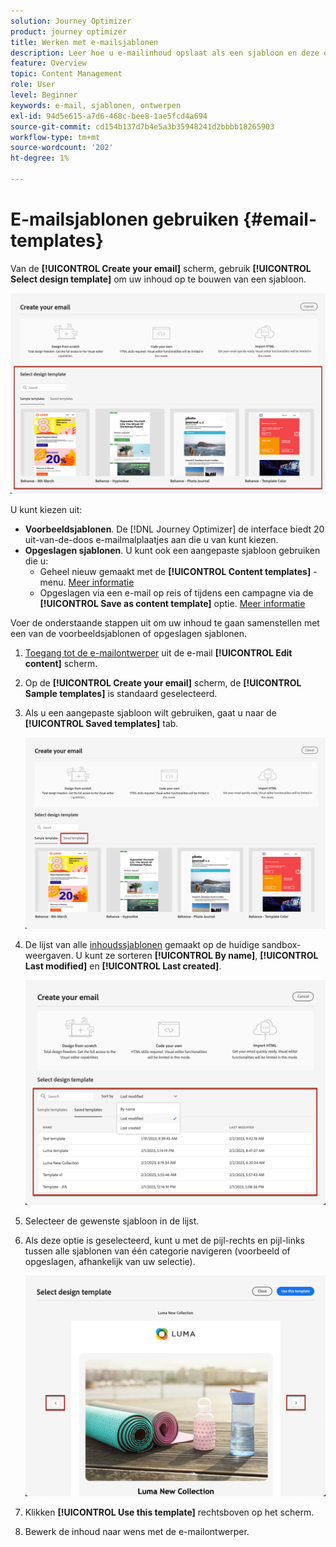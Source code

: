 ```yaml
---
solution: Journey Optimizer
product: journey optimizer
title: Werken met e-mailsjablonen
description: Leer hoe u e-mailinhoud opslaat als een sjabloon en deze opnieuw gebruikt in Journey Optimizer
feature: Overview
topic: Content Management
role: User
level: Beginner
keywords: e-mail, sjablonen, ontwerpen
exl-id: 94d5e615-a7d6-468c-bee8-1ae5fcd4a694
source-git-commit: cd154b137d7b4e5a3b35948241d2bbbb18265903
workflow-type: tm+mt
source-wordcount: '202'
ht-degree: 1%

---
```


# E-mailsjablonen gebruiken {#email-templates}

Van de **[!UICONTROL Create your email]** scherm, gebruik **[!UICONTROL Select design template]** om uw inhoud op te bouwen van een sjabloon.

![](assets/email_designer-templates.png)

U kunt kiezen uit:
* **Voorbeeldsjablonen**. De [!DNL Journey Optimizer] de interface biedt 20 uit-van-de-doos e-mailmalplaatjes aan die u van kunt kiezen.
* **Opgeslagen sjablonen**. U kunt ook een aangepaste sjabloon gebruiken die u:
   * Geheel nieuw gemaakt met de **[!UICONTROL Content templates]** -menu. [Meer informatie](content-templates.md#create-template-from-scratch)
   * Opgeslagen via een e-mail op reis of tijdens een campagne via de **[!UICONTROL Save as content template]** optie. [Meer informatie](content-templates.md#save-as-template)

Voer de onderstaande stappen uit om uw inhoud te gaan samenstellen met een van de voorbeeldsjablonen of opgeslagen sjablonen.

1. [Toegang tot de e-mailontwerper](get-started-email-design.md) uit de e-mail **[!UICONTROL Edit content]** scherm.

1. Op de **[!UICONTROL Create your email]** scherm, de **[!UICONTROL Sample templates]** is standaard geselecteerd.

1. Als u een aangepaste sjabloon wilt gebruiken, gaat u naar de **[!UICONTROL Saved templates]** tab.

   ![](assets/email_designer-saved-templates-tab.png)

1. De lijst van alle [inhoudssjablonen](content-templates.md#create-content-templates) gemaakt op de huidige sandbox-weergaven. U kunt ze sorteren **[!UICONTROL By name]**, **[!UICONTROL Last modified]** en **[!UICONTROL Last created]**.

   ![](assets/email_designer-saved-templates-filter.png)

1. Selecteer de gewenste sjabloon in de lijst.

1. Als deze optie is geselecteerd, kunt u met de pijl-rechts en pijl-links tussen alle sjablonen van één categorie navigeren (voorbeeld of opgeslagen, afhankelijk van uw selectie).

   ![](assets/email_designer-saved-templates-navigate.png)

1. Klikken **[!UICONTROL Use this template]** rechtsboven op het scherm.

1. Bewerk de inhoud naar wens met de e-mailontwerper.
